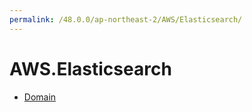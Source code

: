 ```yaml
---
permalink: /48.0.0/ap-northeast-2/AWS/Elasticsearch/
---
```


# AWS.Elasticsearch



* [Domain](Domain.md)
